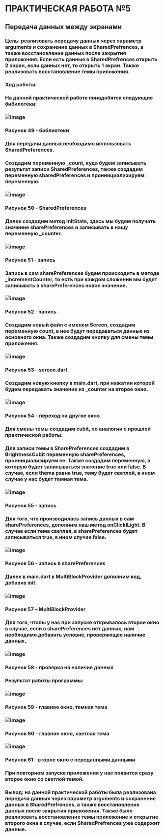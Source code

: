 # ПРАКТИЧЕСКАЯ РАБОТА №5
## Передача данных между экранами
### Цель: реализовать передачу данных через параметр arguments и сохранение данных в SharedPrefrences, а также восстановление данных после закрытия приложения. Если есть данные в SharedPrefrences открыть 2 экран, если данных нет, то открыть 1 экран. Также реализовать восстановление темы приложения.
### Ход работы:
### На данной практической работе понадобятся следующие бибилотеки:
### ![image](https://user-images.githubusercontent.com/80402777/206550279-7e2dfa41-5417-4f64-9bf9-7089d02a7155.png)
### Рисунок 49 - библиотеки
### Для передачи данных необходимо использовать SharedPreferences.
### Создадим переменную _count, куда будем записывать результат записи SharedPreferences, также создадим переменную sharedPreferences и проинициализируем переменную:
### ![image](https://user-images.githubusercontent.com/80402777/206550297-6e1be989-3553-44ff-9e97-defe27969580.png)
### Рисунок 50 - SharedPreferences
### Далее создадим метод initState, здесь мы будем получать значение sharePreferences и записывать в нашу переменную _counter. 
### ![image](https://user-images.githubusercontent.com/80402777/206550319-3871432f-c2d7-42cf-b864-0c3969088070.png)
### Рисунок 51 - запись
### Запись в сам sharePreferences будем происходить в методе _incrementCounter, то есть при каждом сложении мы будет записывать в sharePreferences новое значение.
### ![image](https://user-images.githubusercontent.com/80402777/206550337-04521c96-df2d-4e8d-b33a-8aa9375889be.png)
### Рисунок 52 - запись
### Создадим новый файл с именем Screen, создадим переменную count, в нее будут передаваться данные из основного окна. Также создадим кнопку для смены темы приложения.
### ![image](https://user-images.githubusercontent.com/80402777/206550356-09795ed7-1c86-4434-a052-c8159e9926c6.png)
### Рисунок 53 - screen.dart
### Создадим новую кнопку в main.dart, при нажатии которой будем передавать значение из _counter на второе окно.
### ![image](https://user-images.githubusercontent.com/80402777/206550380-24ddda58-ed1a-402f-b1bb-7df8e5efc662.png)
### Рисунок 54 - переход на другое окно
### Для смены темы создадим cubit, по аналогии с прошлой практической работы. 
### Для записи темы в SharePreferences создадим в BrightnessCubit переменную sharePreferences, проинициализируем ее. Также создадим переменную, в которую будет записываться значение true или false. В случае, если thema равна true, тему будет светлой, в ином случае у нас будет темная тема.
### ![image](https://user-images.githubusercontent.com/80402777/206550395-70942d6f-0dfa-4ee4-8082-80cacf59d87c.png)
### Рисунок 55 - запись
### Для того, что производилась запись данных в сам sharePreferences, дополним наш метод onClicklLight. В случае если тема светлая, в sharePreferences будет записываться true, в ином случае false. 
### ![image](https://user-images.githubusercontent.com/80402777/206550752-66acf7f7-c9b5-46a4-a4a3-d4f54d2bc71c.png)
### Рисунок 56 - запись в sharePreferences
### Далее в main.dart в MultiBlockProvider дополним код, добавив init.
### ![image](https://user-images.githubusercontent.com/80402777/206550767-4681fb71-3e88-42c3-a1b3-049e03fd75ee.png)
### Рисунок 57 – MultiBlockProvider
### Для того, чтобы у нас при запуске открывалось второе окно в случае, если в sharePreferences нет данных, нам необходимо добавить условие, проверяющее наличие данных. 
### ![image](https://user-images.githubusercontent.com/80402777/206550829-9ec89c5f-4557-46a0-8ecd-94d44ec11667.png)
### Рисунок 58 - проверка на наличие данных
### Результат работы программы:
### ![image](https://user-images.githubusercontent.com/80402777/206550845-a4760c95-f379-40f9-baf9-04231baf45db.png)
### Рисунок 59 - главное окно, темная тема
### ![image](https://user-images.githubusercontent.com/80402777/206550863-bb067605-b843-4511-8fdd-910442f7a6cc.png)
### Рисунок 60 - главное окно, светлая тема
### ![image](https://user-images.githubusercontent.com/80402777/206550877-b9102f98-bbcb-4b58-85c4-31f9d42b6b35.png)
### Рисунок 61 - второе окно с переданными данными
### При повторном запуске приложения у нас появится сразу второе окно со светлой темой. 
### Вывод: на данной практической работы была реализована передача данных через параметр arguments и сохранение данных в SharedPrefrences, а также восстановление данных после закрытия приложения. Также было реализовать восстановление темы приложение и открытие второго окна  в случае, если SharedPrefrences уже содержит данные.



